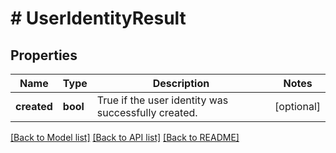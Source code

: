 # # UserIdentityResult

## Properties

Name | Type | Description | Notes
------------ | ------------- | ------------- | -------------
**created** | **bool** | True if the user identity was successfully created. | [optional]

[[Back to Model list]](../../README.md#models) [[Back to API list]](../../README.md#endpoints) [[Back to README]](../../README.md)
